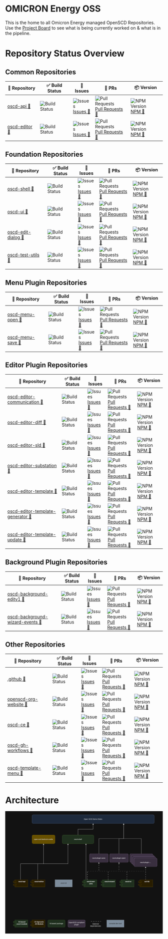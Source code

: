 # OMICRON Energy OSS

This is the home to all Omicron Energy managed OpenSCD Repositories.
Use the [Project Board](https://github.com/orgs/OMICRONEnergyOSS/projects/2) to see what is being currently worked on & what is in the pipeline.

# Repository Status Overview

    
## Common Repositories
  | 📘 Repository | ✅ Build Status | 🐛 Issues | 🔁 PRs | 📦 Version |
  |-------------|----------------|----------------|--------|--------|
| <a href="https://github.com/OMICRONEnergyOSS/oscd-api" target="_blank" rel="noopener">oscd-api 🔗</a> | ![Build Status](https://img.shields.io/github/actions/workflow/status/OMICRONEnergyOSS/oscd-api/test.yml?branch=main) | ![Issues](https://img.shields.io/github/issues/OMICRONEnergyOSS/oscd-api)<br>[Issues 🔗](https://github.com/OMICRONEnergyOSS/oscd-api/issues/) | ![Pull Requests](https://img.shields.io/github/issues-pr/OMICRONEnergyOSS/oscd-api)<br>[Pull Requests 🔗](https://github.com/OMICRONEnergyOSS/oscd-api/pulls/) | ![NPM Version](https://img.shields.io/npm/v/@omicronenergy/oscd-api)<br>[NPM 🔗](https://www.npmjs.com/package/@omicronenergy/oscd-api?activeTab=versions) | 
| <a href="https://github.com/OMICRONEnergyOSS/oscd-editor" target="_blank" rel="noopener">oscd-editor 🔗</a> | ![Build Status](https://img.shields.io/github/actions/workflow/status/OMICRONEnergyOSS/oscd-editor/test.yml?branch=main) | ![Issues](https://img.shields.io/github/issues/OMICRONEnergyOSS/oscd-editor)<br>[Issues 🔗](https://github.com/OMICRONEnergyOSS/oscd-editor/issues/) | ![Pull Requests](https://img.shields.io/github/issues-pr/OMICRONEnergyOSS/oscd-editor)<br>[Pull Requests 🔗](https://github.com/OMICRONEnergyOSS/oscd-editor/pulls/) | ![NPM Version](https://img.shields.io/npm/v/@omicronenergy/oscd-editor)<br>[NPM 🔗](https://www.npmjs.com/package/@omicronenergy/oscd-editor?activeTab=versions) | 

    
## Foundation Repositories
  | 📘 Repository | ✅ Build Status | 🐛 Issues | 🔁 PRs | 📦 Version |
  |-------------|----------------|----------------|--------|--------|
| <a href="https://github.com/OMICRONEnergyOSS/oscd-shell" target="_blank" rel="noopener">oscd-shell 🔗</a> | ![Build Status](https://img.shields.io/github/actions/workflow/status/OMICRONEnergyOSS/oscd-shell/test.yml?branch=main) | ![Issues](https://img.shields.io/github/issues/OMICRONEnergyOSS/oscd-shell)<br>[Issues 🔗](https://github.com/OMICRONEnergyOSS/oscd-shell/issues/) | ![Pull Requests](https://img.shields.io/github/issues-pr/OMICRONEnergyOSS/oscd-shell)<br>[Pull Requests 🔗](https://github.com/OMICRONEnergyOSS/oscd-shell/pulls/) | ![NPM Version](https://img.shields.io/npm/v/@omicronenergy/oscd-shell)<br>[NPM 🔗](https://www.npmjs.com/package/@omicronenergy/oscd-shell?activeTab=versions) | 
| <a href="https://github.com/OMICRONEnergyOSS/oscd-ui" target="_blank" rel="noopener">oscd-ui 🔗</a> | ![Build Status](https://img.shields.io/github/actions/workflow/status/OMICRONEnergyOSS/oscd-ui/test.yml?branch=main) | ![Issues](https://img.shields.io/github/issues/OMICRONEnergyOSS/oscd-ui)<br>[Issues 🔗](https://github.com/OMICRONEnergyOSS/oscd-ui/issues/) | ![Pull Requests](https://img.shields.io/github/issues-pr/OMICRONEnergyOSS/oscd-ui)<br>[Pull Requests 🔗](https://github.com/OMICRONEnergyOSS/oscd-ui/pulls/) | ![NPM Version](https://img.shields.io/npm/v/@omicronenergy/oscd-ui)<br>[NPM 🔗](https://www.npmjs.com/package/@omicronenergy/oscd-ui?activeTab=versions) | 
| <a href="https://github.com/OMICRONEnergyOSS/oscd-edit-dialog" target="_blank" rel="noopener">oscd-edit-dialog 🔗</a> | ![Build Status](https://img.shields.io/github/actions/workflow/status/OMICRONEnergyOSS/oscd-edit-dialog/test.yml?branch=main) | ![Issues](https://img.shields.io/github/issues/OMICRONEnergyOSS/oscd-edit-dialog)<br>[Issues 🔗](https://github.com/OMICRONEnergyOSS/oscd-edit-dialog/issues/) | ![Pull Requests](https://img.shields.io/github/issues-pr/OMICRONEnergyOSS/oscd-edit-dialog)<br>[Pull Requests 🔗](https://github.com/OMICRONEnergyOSS/oscd-edit-dialog/pulls/) | ![NPM Version](https://img.shields.io/npm/v/@omicronenergy/oscd-edit-dialog)<br>[NPM 🔗](https://www.npmjs.com/package/@omicronenergy/oscd-edit-dialog?activeTab=versions) | 
| <a href="https://github.com/OMICRONEnergyOSS/oscd-test-utils" target="_blank" rel="noopener">oscd-test-utils 🔗</a> | ![Build Status](https://img.shields.io/github/actions/workflow/status/OMICRONEnergyOSS/oscd-test-utils/test.yml?branch=main) | ![Issues](https://img.shields.io/github/issues/OMICRONEnergyOSS/oscd-test-utils)<br>[Issues 🔗](https://github.com/OMICRONEnergyOSS/oscd-test-utils/issues/) | ![Pull Requests](https://img.shields.io/github/issues-pr/OMICRONEnergyOSS/oscd-test-utils)<br>[Pull Requests 🔗](https://github.com/OMICRONEnergyOSS/oscd-test-utils/pulls/) | ![NPM Version](https://img.shields.io/npm/v/@omicronenergy/oscd-test-utils)<br>[NPM 🔗](https://www.npmjs.com/package/@omicronenergy/oscd-test-utils?activeTab=versions) | 

    
## Menu Plugin Repositories
  | 📘 Repository | ✅ Build Status | 🐛 Issues | 🔁 PRs | 📦 Version |
  |-------------|----------------|----------------|--------|--------|
| <a href="https://github.com/OMICRONEnergyOSS/oscd-menu-open" target="_blank" rel="noopener">oscd-menu-open 🔗</a> | ![Build Status](https://img.shields.io/github/actions/workflow/status/OMICRONEnergyOSS/oscd-menu-open/test.yml?branch=main) | ![Issues](https://img.shields.io/github/issues/OMICRONEnergyOSS/oscd-menu-open)<br>[Issues 🔗](https://github.com/OMICRONEnergyOSS/oscd-menu-open/issues/) | ![Pull Requests](https://img.shields.io/github/issues-pr/OMICRONEnergyOSS/oscd-menu-open)<br>[Pull Requests 🔗](https://github.com/OMICRONEnergyOSS/oscd-menu-open/pulls/) | ![NPM Version](https://img.shields.io/npm/v/@omicronenergy/oscd-menu-open)<br>[NPM 🔗](https://www.npmjs.com/package/@omicronenergy/oscd-menu-open?activeTab=versions) | 
| <a href="https://github.com/OMICRONEnergyOSS/oscd-menu-save" target="_blank" rel="noopener">oscd-menu-save 🔗</a> | ![Build Status](https://img.shields.io/github/actions/workflow/status/OMICRONEnergyOSS/oscd-menu-save/test.yml?branch=main) | ![Issues](https://img.shields.io/github/issues/OMICRONEnergyOSS/oscd-menu-save)<br>[Issues 🔗](https://github.com/OMICRONEnergyOSS/oscd-menu-save/issues/) | ![Pull Requests](https://img.shields.io/github/issues-pr/OMICRONEnergyOSS/oscd-menu-save)<br>[Pull Requests 🔗](https://github.com/OMICRONEnergyOSS/oscd-menu-save/pulls/) | ![NPM Version](https://img.shields.io/npm/v/@omicronenergy/oscd-menu-save)<br>[NPM 🔗](https://www.npmjs.com/package/@omicronenergy/oscd-menu-save?activeTab=versions) | 

    
## Editor Plugin Repositories
  | 📘 Repository | ✅ Build Status | 🐛 Issues | 🔁 PRs | 📦 Version |
  |-------------|----------------|----------------|--------|--------|
| <a href="https://github.com/OMICRONEnergyOSS/oscd-editor-communication" target="_blank" rel="noopener">oscd-editor-communication 🔗</a> | ![Build Status](https://img.shields.io/github/actions/workflow/status/OMICRONEnergyOSS/oscd-editor-communication/test.yml?branch=main) | ![Issues](https://img.shields.io/github/issues/OMICRONEnergyOSS/oscd-editor-communication)<br>[Issues 🔗](https://github.com/OMICRONEnergyOSS/oscd-editor-communication/issues/) | ![Pull Requests](https://img.shields.io/github/issues-pr/OMICRONEnergyOSS/oscd-editor-communication)<br>[Pull Requests 🔗](https://github.com/OMICRONEnergyOSS/oscd-editor-communication/pulls/) | ![NPM Version](https://img.shields.io/npm/v/@omicronenergy/oscd-editor-communication)<br>[NPM 🔗](https://www.npmjs.com/package/@omicronenergy/oscd-editor-communication?activeTab=versions) | 
| <a href="https://github.com/OMICRONEnergyOSS/oscd-editor-diff" target="_blank" rel="noopener">oscd-editor-diff 🔗</a> | ![Build Status](https://img.shields.io/github/actions/workflow/status/OMICRONEnergyOSS/oscd-editor-diff/test.yml?branch=main) | ![Issues](https://img.shields.io/github/issues/OMICRONEnergyOSS/oscd-editor-diff)<br>[Issues 🔗](https://github.com/OMICRONEnergyOSS/oscd-editor-diff/issues/) | ![Pull Requests](https://img.shields.io/github/issues-pr/OMICRONEnergyOSS/oscd-editor-diff)<br>[Pull Requests 🔗](https://github.com/OMICRONEnergyOSS/oscd-editor-diff/pulls/) | ![NPM Version](https://img.shields.io/npm/v/@omicronenergy/oscd-editor-diff)<br>[NPM 🔗](https://www.npmjs.com/package/@omicronenergy/oscd-editor-diff?activeTab=versions) | 
| <a href="https://github.com/OMICRONEnergyOSS/oscd-editor-sld" target="_blank" rel="noopener">oscd-editor-sld 🔗</a> | ![Build Status](https://img.shields.io/github/actions/workflow/status/OMICRONEnergyOSS/oscd-editor-sld/test.yml?branch=main) | ![Issues](https://img.shields.io/github/issues/OMICRONEnergyOSS/oscd-editor-sld)<br>[Issues 🔗](https://github.com/OMICRONEnergyOSS/oscd-editor-sld/issues/) | ![Pull Requests](https://img.shields.io/github/issues-pr/OMICRONEnergyOSS/oscd-editor-sld)<br>[Pull Requests 🔗](https://github.com/OMICRONEnergyOSS/oscd-editor-sld/pulls/) | ![NPM Version](https://img.shields.io/npm/v/@omicronenergy/oscd-editor-sld)<br>[NPM 🔗](https://www.npmjs.com/package/@omicronenergy/oscd-editor-sld?activeTab=versions) | 
| <a href="https://github.com/OMICRONEnergyOSS/oscd-editor-substation" target="_blank" rel="noopener">oscd-editor-substation 🔗</a> | ![Build Status](https://img.shields.io/github/actions/workflow/status/OMICRONEnergyOSS/oscd-editor-substation/test.yml?branch=main) | ![Issues](https://img.shields.io/github/issues/OMICRONEnergyOSS/oscd-editor-substation)<br>[Issues 🔗](https://github.com/OMICRONEnergyOSS/oscd-editor-substation/issues/) | ![Pull Requests](https://img.shields.io/github/issues-pr/OMICRONEnergyOSS/oscd-editor-substation)<br>[Pull Requests 🔗](https://github.com/OMICRONEnergyOSS/oscd-editor-substation/pulls/) | ![NPM Version](https://img.shields.io/npm/v/@omicronenergy/oscd-editor-substation)<br>[NPM 🔗](https://www.npmjs.com/package/@omicronenergy/oscd-editor-substation?activeTab=versions) | 
| <a href="https://github.com/OMICRONEnergyOSS/oscd-editor-template" target="_blank" rel="noopener">oscd-editor-template 🔗</a> | ![Build Status](https://img.shields.io/github/actions/workflow/status/OMICRONEnergyOSS/oscd-editor-template/test.yml?branch=main) | ![Issues](https://img.shields.io/github/issues/OMICRONEnergyOSS/oscd-editor-template)<br>[Issues 🔗](https://github.com/OMICRONEnergyOSS/oscd-editor-template/issues/) | ![Pull Requests](https://img.shields.io/github/issues-pr/OMICRONEnergyOSS/oscd-editor-template)<br>[Pull Requests 🔗](https://github.com/OMICRONEnergyOSS/oscd-editor-template/pulls/) | ![NPM Version](https://img.shields.io/npm/v/@omicronenergy/oscd-editor-template)<br>[NPM 🔗](https://www.npmjs.com/package/@omicronenergy/oscd-editor-template?activeTab=versions) | 
| <a href="https://github.com/OMICRONEnergyOSS/oscd-editor-template-generator" target="_blank" rel="noopener">oscd-editor-template-generator 🔗</a> | ![Build Status](https://img.shields.io/github/actions/workflow/status/OMICRONEnergyOSS/oscd-editor-template-generator/test.yml?branch=main) | ![Issues](https://img.shields.io/github/issues/OMICRONEnergyOSS/oscd-editor-template-generator)<br>[Issues 🔗](https://github.com/OMICRONEnergyOSS/oscd-editor-template-generator/issues/) | ![Pull Requests](https://img.shields.io/github/issues-pr/OMICRONEnergyOSS/oscd-editor-template-generator)<br>[Pull Requests 🔗](https://github.com/OMICRONEnergyOSS/oscd-editor-template-generator/pulls/) | ![NPM Version](https://img.shields.io/npm/v/@omicronenergy/oscd-editor-template-generator)<br>[NPM 🔗](https://www.npmjs.com/package/@omicronenergy/oscd-editor-template-generator?activeTab=versions) | 
| <a href="https://github.com/OMICRONEnergyOSS/oscd-editor-template-update" target="_blank" rel="noopener">oscd-editor-template-update 🔗</a> | ![Build Status](https://img.shields.io/github/actions/workflow/status/OMICRONEnergyOSS/oscd-editor-template-update/test.yml?branch=main) | ![Issues](https://img.shields.io/github/issues/OMICRONEnergyOSS/oscd-editor-template-update)<br>[Issues 🔗](https://github.com/OMICRONEnergyOSS/oscd-editor-template-update/issues/) | ![Pull Requests](https://img.shields.io/github/issues-pr/OMICRONEnergyOSS/oscd-editor-template-update)<br>[Pull Requests 🔗](https://github.com/OMICRONEnergyOSS/oscd-editor-template-update/pulls/) | ![NPM Version](https://img.shields.io/npm/v/@omicronenergy/oscd-editor-template-update)<br>[NPM 🔗](https://www.npmjs.com/package/@omicronenergy/oscd-editor-template-update?activeTab=versions) | 

    
## Background Plugin Repositories
  | 📘 Repository | ✅ Build Status | 🐛 Issues | 🔁 PRs | 📦 Version |
  |-------------|----------------|----------------|--------|--------|
| <a href="https://github.com/OMICRONEnergyOSS/oscd-background-editv1" target="_blank" rel="noopener">oscd-background-editv1 🔗</a> | ![Build Status](https://img.shields.io/github/actions/workflow/status/OMICRONEnergyOSS/oscd-background-editv1/test.yml?branch=main) | ![Issues](https://img.shields.io/github/issues/OMICRONEnergyOSS/oscd-background-editv1)<br>[Issues 🔗](https://github.com/OMICRONEnergyOSS/oscd-background-editv1/issues/) | ![Pull Requests](https://img.shields.io/github/issues-pr/OMICRONEnergyOSS/oscd-background-editv1)<br>[Pull Requests 🔗](https://github.com/OMICRONEnergyOSS/oscd-background-editv1/pulls/) | ![NPM Version](https://img.shields.io/npm/v/@omicronenergy/oscd-background-editv1)<br>[NPM 🔗](https://www.npmjs.com/package/@omicronenergy/oscd-background-editv1?activeTab=versions) | 
| <a href="https://github.com/OMICRONEnergyOSS/oscd-background-wizard-events" target="_blank" rel="noopener">oscd-background-wizard-events 🔗</a> | ![Build Status](https://img.shields.io/github/actions/workflow/status/OMICRONEnergyOSS/oscd-background-wizard-events/test.yml?branch=main) | ![Issues](https://img.shields.io/github/issues/OMICRONEnergyOSS/oscd-background-wizard-events)<br>[Issues 🔗](https://github.com/OMICRONEnergyOSS/oscd-background-wizard-events/issues/) | ![Pull Requests](https://img.shields.io/github/issues-pr/OMICRONEnergyOSS/oscd-background-wizard-events)<br>[Pull Requests 🔗](https://github.com/OMICRONEnergyOSS/oscd-background-wizard-events/pulls/) | ![NPM Version](https://img.shields.io/npm/v/@omicronenergy/oscd-background-wizard-events)<br>[NPM 🔗](https://www.npmjs.com/package/@omicronenergy/oscd-background-wizard-events?activeTab=versions) | 

    
## Other Repositories
  | 📘 Repository | ✅ Build Status | 🐛 Issues | 🔁 PRs | 📦 Version |
  |-------------|----------------|----------------|--------|--------|
| <a href="https://github.com/OMICRONEnergyOSS/.github" target="_blank" rel="noopener">.github 🔗</a> | ![Build Status](https://img.shields.io/github/actions/workflow/status/OMICRONEnergyOSS/.github/test.yml?branch=main) | ![Issues](https://img.shields.io/github/issues/OMICRONEnergyOSS/.github)<br>[Issues 🔗](https://github.com/OMICRONEnergyOSS/.github/issues/) | ![Pull Requests](https://img.shields.io/github/issues-pr/OMICRONEnergyOSS/.github)<br>[Pull Requests 🔗](https://github.com/OMICRONEnergyOSS/.github/pulls/) | ![NPM Version](https://img.shields.io/npm/v/@omicronenergy/.github)<br>[NPM 🔗](https://www.npmjs.com/package/@omicronenergy/.github?activeTab=versions) | 
| <a href="https://github.com/OMICRONEnergyOSS/openscd-org-website" target="_blank" rel="noopener">openscd-org-website 🔗</a> | ![Build Status](https://img.shields.io/github/actions/workflow/status/OMICRONEnergyOSS/openscd-org-website/test.yml?branch=main) | ![Issues](https://img.shields.io/github/issues/OMICRONEnergyOSS/openscd-org-website)<br>[Issues 🔗](https://github.com/OMICRONEnergyOSS/openscd-org-website/issues/) | ![Pull Requests](https://img.shields.io/github/issues-pr/OMICRONEnergyOSS/openscd-org-website)<br>[Pull Requests 🔗](https://github.com/OMICRONEnergyOSS/openscd-org-website/pulls/) | ![NPM Version](https://img.shields.io/npm/v/@omicronenergy/openscd-org-website)<br>[NPM 🔗](https://www.npmjs.com/package/@omicronenergy/openscd-org-website?activeTab=versions) | 
| <a href="https://github.com/OMICRONEnergyOSS/oscd-ce" target="_blank" rel="noopener">oscd-ce 🔗</a> | ![Build Status](https://img.shields.io/github/actions/workflow/status/OMICRONEnergyOSS/oscd-ce/test.yml?branch=main) | ![Issues](https://img.shields.io/github/issues/OMICRONEnergyOSS/oscd-ce)<br>[Issues 🔗](https://github.com/OMICRONEnergyOSS/oscd-ce/issues/) | ![Pull Requests](https://img.shields.io/github/issues-pr/OMICRONEnergyOSS/oscd-ce)<br>[Pull Requests 🔗](https://github.com/OMICRONEnergyOSS/oscd-ce/pulls/) | ![NPM Version](https://img.shields.io/npm/v/@omicronenergy/oscd-ce)<br>[NPM 🔗](https://www.npmjs.com/package/@omicronenergy/oscd-ce?activeTab=versions) | 
| <a href="https://github.com/OMICRONEnergyOSS/oscd-gh-workflows" target="_blank" rel="noopener">oscd-gh-workflows 🔗</a> | ![Build Status](https://img.shields.io/github/actions/workflow/status/OMICRONEnergyOSS/oscd-gh-workflows/test.yml?branch=main) | ![Issues](https://img.shields.io/github/issues/OMICRONEnergyOSS/oscd-gh-workflows)<br>[Issues 🔗](https://github.com/OMICRONEnergyOSS/oscd-gh-workflows/issues/) | ![Pull Requests](https://img.shields.io/github/issues-pr/OMICRONEnergyOSS/oscd-gh-workflows)<br>[Pull Requests 🔗](https://github.com/OMICRONEnergyOSS/oscd-gh-workflows/pulls/) | ![NPM Version](https://img.shields.io/npm/v/@omicronenergy/oscd-gh-workflows)<br>[NPM 🔗](https://www.npmjs.com/package/@omicronenergy/oscd-gh-workflows?activeTab=versions) | 
| <a href="https://github.com/OMICRONEnergyOSS/oscd-template-menu" target="_blank" rel="noopener">oscd-template-menu 🔗</a> | ![Build Status](https://img.shields.io/github/actions/workflow/status/OMICRONEnergyOSS/oscd-template-menu/test.yml?branch=main) | ![Issues](https://img.shields.io/github/issues/OMICRONEnergyOSS/oscd-template-menu)<br>[Issues 🔗](https://github.com/OMICRONEnergyOSS/oscd-template-menu/issues/) | ![Pull Requests](https://img.shields.io/github/issues-pr/OMICRONEnergyOSS/oscd-template-menu)<br>[Pull Requests 🔗](https://github.com/OMICRONEnergyOSS/oscd-template-menu/pulls/) | ![NPM Version](https://img.shields.io/npm/v/@omicronenergy/oscd-template-menu)<br>[NPM 🔗](https://www.npmjs.com/package/@omicronenergy/oscd-template-menu?activeTab=versions) | 

  

# Architecture

![Architecture](/assets/oscd-arch.png)
